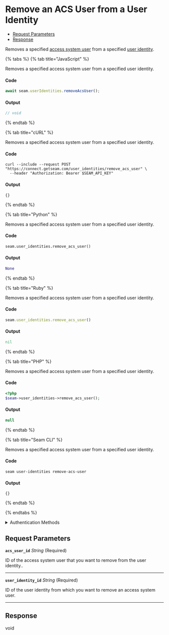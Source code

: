 # Remove an ACS User from a User Identity

- [Request Parameters](#request-parameters)
- [Response](#response)

Removes a specified [access system user](https://docs.seam.co/latest/capability-guides/access-systems/user-management) from a specified [user identity](https://docs.seam.co/latest/capability-guides/mobile-access-in-development/managing-mobile-app-user-accounts-with-user-identities#what-is-a-user-identity).


{% tabs %}
{% tab title="JavaScript" %}

Removes a specified access system user from a specified user identity.

#### Code

```javascript
await seam.userIdentities.removeAcsUser();
```

#### Output

```javascript
// void
```
{% endtab %}

{% tab title="cURL" %}

Removes a specified access system user from a specified user identity.

#### Code

```curl
curl --include --request POST "https://connect.getseam.com/user_identities/remove_acs_user" \
  --header "Authorization: Bearer $SEAM_API_KEY"
```

#### Output

```curl
{}
```
{% endtab %}

{% tab title="Python" %}

Removes a specified access system user from a specified user identity.

#### Code

```python
seam.user_identities.remove_acs_user()
```

#### Output

```python
None
```
{% endtab %}

{% tab title="Ruby" %}

Removes a specified access system user from a specified user identity.

#### Code

```ruby
seam.user_identities.remove_acs_user()
```

#### Output

```ruby
nil
```
{% endtab %}

{% tab title="PHP" %}

Removes a specified access system user from a specified user identity.

#### Code

```php
<?php
$seam->user_identities->remove_acs_user();
```

#### Output

```php
null
```
{% endtab %}

{% tab title="Seam CLI" %}

Removes a specified access system user from a specified user identity.

#### Code

```seam_cli
seam user-identities remove-acs-user
```

#### Output

```seam_cli
{}
```
{% endtab %}

{% endtabs %}


<details>

<summary>Authentication Methods</summary>

- API key
- Personal access token
  <br>Must also include the `seam-workspace` header in the request.

To learn more, see [Authentication](https://docs.seam.co/latest/api/authentication).
</details>

## Request Parameters

**`acs_user_id`** *String* (Required)

ID of the access system user that you want to remove from the user identity..

---

**`user_identity_id`** *String* (Required)

ID of the user identity from which you want to remove an access system user.

---


## Response

void

